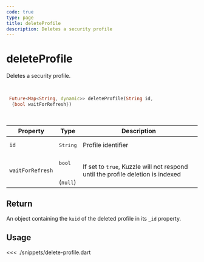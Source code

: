 ```yaml
---
code: true
type: page
title: deleteProfile
description: Deletes a security profile
---
```


# deleteProfile

Deletes a security profile.

<br />

```dart
 Future<Map<String, dynamic>> deleteProfile(String id,
  {bool waitForRefresh})
```

<br />

| Property | Type | Description |
| --- | --- | --- |
| `id` | <pre>String</pre> | Profile identifier |
| `waitForRefresh` | <pre>bool</pre><br />(`null`) | If set to `true`, Kuzzle will not respond until the profile deletion is indexed |

## Return

An object containing the `kuid` of the deleted profile in its `_id` property.

## Usage

<<< ./snippets/delete-profile.dart
